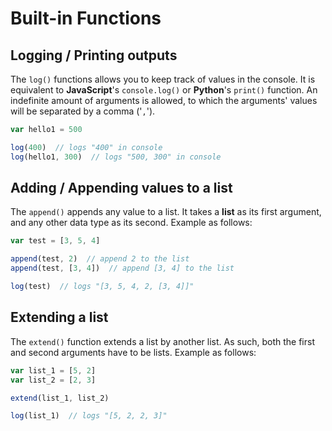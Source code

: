 # Built-in Functions
## Logging / Printing outputs
The ``log()`` functions allows you to keep track of values in the console.
It is equivalent to **JavaScript**'s ``console.log()`` or **Python**'s ``print()`` function.
An indefinite amount of arguments is allowed, to which the arguments' values will be separated by a comma ('``,``').
```js
var hello1 = 500

log(400)  // logs "400" in console
log(hello1, 300)  // logs "500, 300" in console
```

## Adding / Appending values to a list
The ``append()`` appends any value to a list.
It takes a **list** as its first argument, and any other data type as its second.
Example as follows:
```js
var test = [3, 5, 4]

append(test, 2)  // append 2 to the list
append(test, [3, 4])  // append [3, 4] to the list

log(test)  // logs "[3, 5, 4, 2, [3, 4]]"
```

## Extending a list
The ``extend()`` function extends a list by another list.
As such, both the first and second arguments have to be lists.
Example as follows:
```js
var list_1 = [5, 2]
var list_2 = [2, 3]

extend(list_1, list_2)

log(list_1)  // logs "[5, 2, 2, 3]"
```